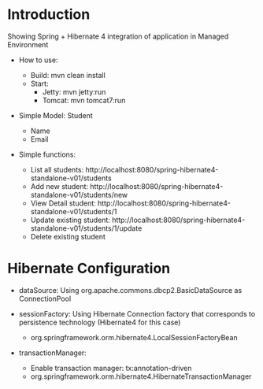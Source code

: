 # Introduction
Showing Spring + Hibernate 4 integration of application in Managed Environment

- How to use:
    + Build: mvn clean install
    + Start: 
        * Jetty:    mvn jetty:run
        * Tomcat:   mvn tomcat7:run

- Simple Model: Student
    + Name
    + Email
- Simple functions:
    + List all students: http://localhost:8080/spring-hibernate4-standalone-v01/students 
    + Add new student: http://localhost:8080/spring-hibernate4-standalone-v01/students/new
    + View Detail student: http://localhost:8080/spring-hibernate4-standalone-v01/students/1
    + Update existing student: http://localhost:8080/spring-hibernate4-standalone-v01/students/1/update
    + Delete existing student
    
    
# Hibernate Configuration

- dataSource: Using org.apache.commons.dbcp2.BasicDataSource as ConnectionPool
- sessionFactory: Using Hibernate Connection factory that corresponds to persistence technology (Hibernate4 for this case)
    + org.springframework.orm.hibernate4.LocalSessionFactoryBean

- transactionManager:
    + Enable transaction manager: tx:annotation-driven 
    + org.springframework.orm.hibernate4.HibernateTransactionManager